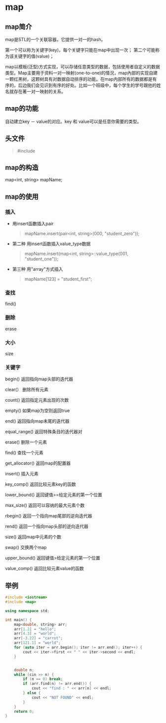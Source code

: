 # map



## map简介

map是STL的一个关联容器，它提供一对一的hash。

第一个可以称为关键字(key)，每个关键字只能在map中出现一次；
第二个可能称为该关键字的值(value)；

map以模板(泛型)方式实现，可以存储任意类型的数据，包括使用者自定义的数据类型。Map主要用于资料一对一映射(one-to-one)的情況，map內部的实现自建一颗红黑树，这颗树具有对数据自动排序的功能。在map内部所有的数据都是有序的，后边我们会见识到有序的好处。比如一个班级中，每个学生的学号跟他的姓名就存在著一对一映射的关系。

## map的功能

自动建立key － value的对应。key 和 value可以是任意你需要的类型。



## 头文件

> #include <map>



## map的构造

map<int, string> mapName;



## map的使用



### 插入

* 用insert函數插入pair

  > mapName.insert(pair<int, string>(000, "student_zero"));

* 第二种 用insert函数插入value_type数据

  > mapName.insert(map<int, string>::value_type(001, "student_one"));

* 第三种 用"array"方式插入

  > mapName[123] = "student_first";

### 查找

find()

### 删除

erase

### 大小

size



### 关键字

   begin()     返回指向map头部的迭代器

   clear(）    删除所有元素

   count()     返回指定元素出现的次数

   empty()     如果map为空则返回true

   end()      返回指向map末尾的迭代器

   equal_range()  返回特殊条目的迭代器对

   erase()     删除一个元素

   find()     查找一个元素

   get_allocator() 返回map的配置器

   insert()    插入元素

   key_comp()   返回比较元素key的函数

   lower_bound()  返回键值>=给定元素的第一个位置

   max_size()   返回可以容纳的最大元素个数

   rbegin()    返回一个指向map尾部的逆向迭代器

   rend()     返回一个指向map头部的逆向迭代器

   size()     返回map中元素的个数

   swap()      交换两个map

   upper_bound()  返回键值>给定元素的第一个位置

   value_comp()   返回比较元素value的函数





## 举例

```c++
#include <iostream>
#include <map>

using namespace std;

int main() {
    map<double, string> arr;
    arr[1.2] = "hello";
    arr[4.3] = "world";
    arr[-3.22] = "carrot";
    arr[121.1] = "world";
    for (auto iter = arr.begin(); iter != arr.end(); iter++) {
        cout << iter->first << " " << iter->second << endl;
    }


    double n;
    while (cin >> n) {
        if (n == 0) break;
        if (arr.find(n) != arr.end()) {
            cout << "find : " << arr[n] << endl;
        } else {
            cout << "NOT FOUND" << endl;
        }
    }
    return 0;
}

```

